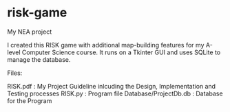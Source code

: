 # risk-game
My NEA project

I created this RISK game with additional map-building features for my A-level Computer Science course.
It runs on a Tkinter GUI and uses SQLite to manage the database.

Files:

RISK.pdf : My Project Guideline inlcuding the Design, Implementation and Testing processes
RISK.py : Program file
Database/ProjectDb.db : Database for the Program
